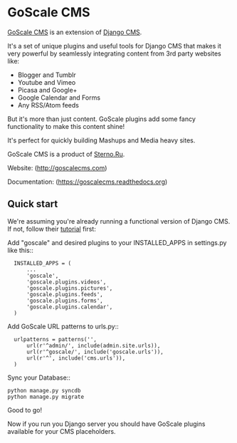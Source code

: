 # GoScale CMS

[GoScale CMS](http://goscalecms.com) is an extension of [Django CMS](http://django-cms.org).

It's a set of unique plugins and useful tools for Django CMS that makes it very powerful by seamlessly integrating content from 3rd party websites like:

* Blogger and Tumblr
* Youtube and Vimeo
* Picasa and Google+
* Google Calendar and Forms
* Any RSS/Atom feeds

But it's more than just content. GoScale plugins add some fancy functionality to make this content shine!

It's perfect for quickly building Mashups and Media heavy sites.

GoScale CMS is a product of [Sterno.Ru](http://sterno.ru/en/).

Website: (http://goscalecms.com)

Documentation: (https://goscalecms.readthedocs.org)

## Quick start

We're assuming you're already running a functional version of Django CMS. If not, follow their [tutorial](http://docs.django-cms.org/en/2.2/getting_started/tutorial.html) first:

Add "goscale" and desired plugins to your INSTALLED_APPS in settings.py like this::

      INSTALLED_APPS = (
          ...
          'goscale',
          'goscale.plugins.videos',
          'goscale.plugins.pictures',
          'goscale.plugins.feeds',
          'goscale.plugins.forms',
          'goscale.plugins.calendar',
      )


Add GoScale URL patterns to urls.py::

      urlpatterns = patterns('',
          url(r'^admin/', include(admin.site.urls)),
          url(r'^goscale/', include('goscale.urls')),
          url(r'^', include('cms.urls')),
      )

Sync your Database::

    python manage.py syncdb
    python manage.py migrate

Good to go!

Now if you run you Django server you should have GoScale plugins available for your CMS placeholders.